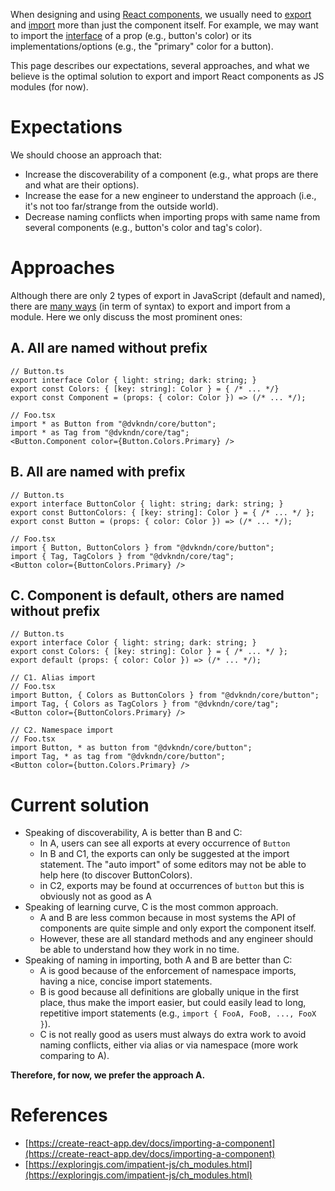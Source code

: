 When designing and using [React components](https://reactjs.org/docs/components-and-props.html#function-and-class-components), we usually need to [export](https://developer.mozilla.org/en-US/docs/web/javascript/reference/statements/export) and [import](https://developer.mozilla.org/en-US/docs/web/javascript/reference/statements/import) more than just the component itself. For example, we may want to import the [interface](https://www.typescriptlang.org/docs/handbook/interfaces.html) of a prop (e.g., button's color) or its implementations/options (e.g., the "primary" color for a button).

This page describes our expectations, several approaches, and what we believe is the optimal solution to export and import React components as JS modules (for now).

# Expectations

We should choose an approach that:

- Increase the discoverability of a component (e.g., what props are there and what are their options).
- Increase the ease for a new engineer to understand the approach (i.e., it's not too far/strange from the outside world).
- Decrease naming conflicts when importing props with same name from several components (e.g., button's color and tag's color).

# Approaches

Although there are only 2 types of export in JavaScript (default and named), there are [many ways](https://developer.mozilla.org/en-US/docs/web/javascript/reference/statements/export#Syntax) (in term of syntax) to export and import from a module. Here we only discuss the most prominent ones:

## A. All are named without prefix

```tsx
// Button.ts
export interface Color { light: string; dark: string; }
export const Colors: { [key: string]: Color } = { /* ... */}
export const Component = (props: { color: Color }) => (/* ... */);
```

```tsx
// Foo.tsx
import * as Button from "@dvkndn/core/button";
import * as Tag from "@dvkndn/core/tag";
<Button.Component color={Button.Colors.Primary} />
```

## B. All are named with prefix

```tsx
// Button.ts
export interface ButtonColor { light: string; dark: string; }
export const ButtonColors: { [key: string]: Color } = { /* ... */ };
export const Button = (props: { color: Color }) => (/* ... */);
```

```tsx
// Foo.tsx
import { Button, ButtonColors } from "@dvkndn/core/button";
import { Tag, TagColors } from "@dvkndn/core/tag";
<Button color={ButtonColors.Primary} />
```

## C. Component is default, others are named without prefix

```tsx
// Button.ts
export interface Color { light: string; dark: string; }
export const Colors: { [key: string]: Color } = { /* ... */ };
export default (props: { color: Color }) => (/* ... */);
```

```tsx
// C1. Alias import
// Foo.tsx
import Button, { Colors as ButtonColors } from "@dvkndn/core/button";
import Tag, { Colors as TagColors } from "@dvkndn/core/tag";
<Button color={ButtonColors.Primary} />
```

```tsx
// C2. Namespace import
// Foo.tsx
import Button, * as button from "@dvkndn/core/button";
import Tag, * as tag from "@dvkndn/core/button";
<Button color={button.Colors.Primary} />
```

# Current solution

- Speaking of discoverability, A is better than B and C:
    - In A, users can see all exports at every occurrence of `Button`
    - In B and C1, the exports can only be suggested at the import statement. The "auto import" of some editors may not be able to help here (to discover ButtonColors).
    - in C2, exports may be found at occurrences of `button` but this is obviously not as good as A
- Speaking of learning curve, C is the most common approach.
    - A and B are less common because in most systems the API of components are quite simple and only export the component itself.
    - However, these are all standard methods and any engineer should be able to understand how they work in no time.
- Speaking of naming in importing, both A and B are better than C:
    - A is good because of the enforcement of namespace imports, having a nice, concise import statements.
    - B is good because all definitions are globally unique in the first place, thus make the import easier, but could easily lead to long, repetitive import statements (e.g., `import { FooA, FooB, ..., FooX }`).
    - C is not really good as users must always do extra work to avoid naming conflicts, either via alias or via namespace (more work comparing to A).

**Therefore, for now, we prefer the approach A.**

# References

- [https://create-react-app.dev/docs/importing-a-component](https://create-react-app.dev/docs/importing-a-component)
- [https://exploringjs.com/impatient-js/ch_modules.html](https://exploringjs.com/impatient-js/ch_modules.html)
